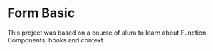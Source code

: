 # Form Basic

This project was based on a course of alura to learn about Function Components, hooks and context.

